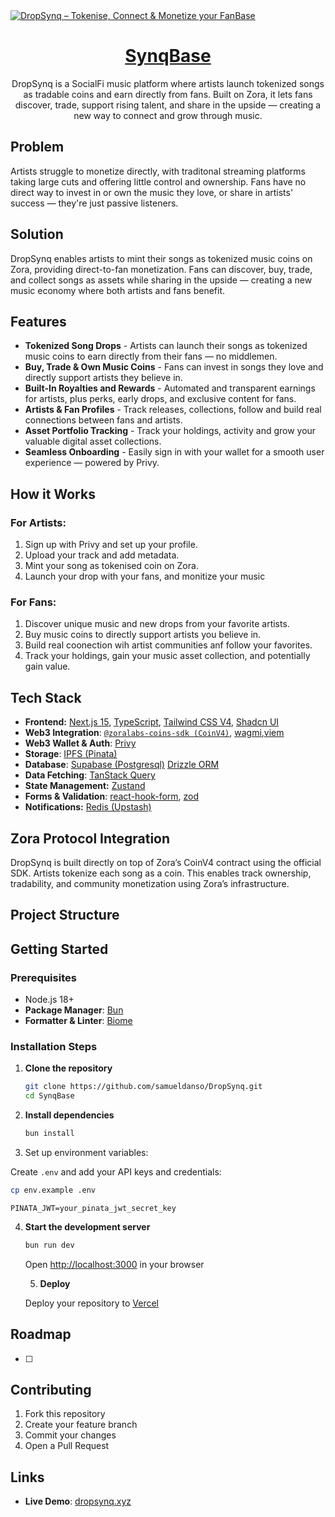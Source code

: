 <a href="https://dropsynq.xyz">
  <img alt="DropSynq – Tokenise, Connect & Monetize your FanBase" src="https://raw.githubusercontent.com/samueldanso/SynqBase/main/public/images/banner.png">
  <h1 align="center">SynqBase</h1>
</a>

<p align="center">
DropSynq is a SocialFi music platform where artists launch tokenized songs as tradable coins and earn directly from fans. Built on Zora, it lets fans discover, trade, support rising talent, and share in the upside — creating a new way to connect and grow through music.
</p>

## Problem

Artists struggle to monetize directly, with traditonal streaming platforms taking large cuts and offering little control and ownership. Fans have no direct way to invest in or own the music they love, or share in artists' success — they're just passive listeners.

## Solution

DropSynq enables artists to mint their songs as tokenized music coins on Zora, providing direct-to-fan monetization. Fans can discover, buy, trade, and collect songs as assets while sharing in the upside — creating a new music economy where both artists and fans benefit.

## Features

- **Tokenized Song Drops** - Artists can launch their songs as tokenized music coins to earn directly from their fans — no middlemen.
- **Buy, Trade & Own Music Coins** - Fans can invest in songs they love and directly support artists they believe in.
- **Built-In Royalties and Rewards** - Automated and transparent earnings for artists, plus perks, early drops, and exclusive content for fans.
- **Artists & Fan Profiles** - Track releases, collections, follow and build real connections between fans and artists.
- **Asset Portfolio Tracking** - Track your holdings, activity and grow your valuable digital asset collections.
- **Seamless Onboarding** - Easily sign in with your wallet for a smooth user experience — powered by Privy.

## How it Works

### For Artists:

1. Sign up with Privy and set up your profile.
2. Upload your track and add metadata.
3. Mint your song as tokenised coin on Zora.
4. Launch your drop with your fans, and monitize your music

### For Fans:

1. Discover unique music and new drops from your favorite artists.
2. Buy music coins to directly support artists you believe in.
3. Build real coonection wih artist communities anf follow your favorites.
4. Track your holdings, gain your music asset collection, and potentially gain value.

## Tech Stack

- **Frontend:** [Next.js 15](https://nextjs.org), [TypeScript](https://www.typescriptlang.org/), [Tailwind CSS V4](https://tailwindcss.com), [Shadcn UI](https://ui.shadcn.com/)
- **Web3 Integration**: [`@zoralabs-coins-sdk (CoinV4)`](https://docs.zora.co/coins-sdk/), [wagmi](https://wagmi.sh),[viem](https://viem.sh/)
- **Web3 Wallet & Auth**: [Privy](https://docs.privy.io/)
- **Storage**: [IPFS (Pinata)](https://www.pinata.cloud/)
- **Database**: [Supabase (Postgresql)](https://supabase.com/)
  [Drizzle ORM](https://orm.drizzle.team/)
- **Data Fetching**: [TanStack Query](https://tanstack.com/query)
- **State Management:** [Zustand](https://zustand-demo.pmnd.rs/)
- **Forms & Validation**: [react-hook-form](https://react-hook-form.com/), [zod](https://zod.dev/)
- **Notifications:** [Redis (Upstash)](https://upstash.com/)

## Zora Protocol Integration

DropSynq is built directly on top of Zora’s CoinV4 contract using the official SDK. Artists tokenize each song as a coin. This enables track ownership, tradability, and community monetization using Zora’s infrastructure.

## Project Structure

## Getting Started

### Prerequisites

- Node.js 18+
- **Package Manager**: [Bun](https://bun.sh/)
- **Formatter & Linter**: [Biome](https://biomejs.dev/)

### Installation Steps

1. **Clone the repository**

   ```bash
   git clone https://github.com/samueldanso/DropSynq.git
   cd SynqBase
   ```

2. **Install dependencies**

   ```bash
   bun install
   ```

3. Set up environment variables:

Create `.env` and add your API keys and credentials:

```bash
cp env.example .env
```

```env WALLET_PRIVATE_KEY=your_wallet_private_key
PINATA_JWT=your_pinata_jwt_secret_key
```

4. **Start the development server**

   ```bash
   bun run dev
   ```

   Open [http://localhost:3000](http://localhost:3000) in your browser

   5. **Deploy**

   Deploy your repository to [Vercel](https://vercel.com)

## Roadmap

- [ ]

## Contributing

1. Fork this repository
2. Create your feature branch
3. Commit your changes
4. Open a Pull Request

## Links

- **Live Demo**: [dropsynq.xyz](https://dropsynq.xyz)
